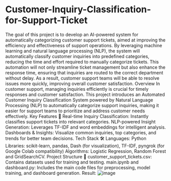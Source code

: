 # Customer-Inquiry-Classification-for-Support-Ticket
The goal of this project is to develop an AI-powered system for automatically categorizing customer support tickets, aimed at improving the efficiency and effectiveness of support operations. By leveraging machine learning and natural language processing (NLP), the system will automatically classify customer inquiries into predefined categories, reducing the time and effort required to manually categorize tickets. This automation will not only streamline ticket management but also enhance the response time, ensuring that inquiries are routed to the correct department without delay. As a result, customer support teams will be able to resolve issues more quickly, improving overall customer satisfaction.
Overview
In customer support, managing inquiries efficiently is crucial for timely responses and customer satisfaction. This project introduces an Automated Customer Inquiry Classification System powered by Natural Language Processing (NLP) to automatically categorize support inquiries, making it easier for support teams to prioritize and address customer needs effectively.
Key Features 🚀
Real-time Inquiry Classification: Instantly classifies support tickets into relevant categories.
NLP-powered Insight Generation: Leverages TF-IDF and word embeddings for intelligent analysis.
Dashboards & Insights: Visualize common inquiries, top categories, and trends for better team decisions.
Tech Stack 🛠
Languages: Python
Libraries: scikit-learn, pandas, Dash (for visualization), TF-IDF, pyngrok (for Google Colab compatibility)
Algorithms: Logistic Regression, Random Forest and GridSearchCV.
Project Structure 📂
customer_support_tickets.csv: Contains datasets used for training and testing.
main.ipynb and dashboard.py: Includes the main code files for preprocessing, model training, and dashboard generation.
Result: 
![image](https://github.com/user-attachments/assets/aa8c7c2d-cc2b-40ef-b61d-8e19b9531c0f)


